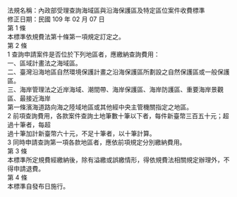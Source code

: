 法規名稱：內政部受理查詢海域區與沿海保護區及特定區位案件收費標準  
修正日期：民國 109 年 02 月 07 日  
第 1 條  
本標準依規費法第十條第一項規定訂定之。  
第 2 條  
1 查詢申請案件是否位於下列地區者，應繳納查詢費用：  
一、區域計畫法之海域區。  
二、臺灣沿海地區自然環境保護計畫之沿海保護區所劃設之自然保護區或一般保護區。  
三、海岸管理法之近岸海域、潮間帶、海岸保護區、海岸防護區、重要海岸景觀區、最接近海岸  
第一條濱海道路向海之陸域地區或其他經中央主管機關指定之地區。  
2 前項查詢費用，各款案件查詢土地筆數十筆以下者，每件新臺幣三百五十元；超過十筆者，每超  
過十筆加計新臺幣六十元，不足十筆者，以十筆計算。  
3 同時申請查詢第一項各款地區者，應依前項規定分別繳納費用。  
第 3 條  
本標準所定規費經繳納後，除有溢繳或誤繳情形，得依規費法相關規定辦理外，不得申請退費。  
第 4 條  
本標準自發布日施行。  


